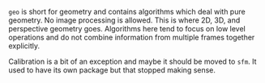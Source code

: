 `geo` is short for geometry and contains algorithms which deal with pure geometry. No image processing is allowed.
This is where 2D, 3D, and perspective geometry goes. Algorithms here tend to focus on low level operations and do
not combine information from multiple frames together explicitly.

Calibration is a bit of an exception and maybe it should be moved to `sfm`. It used to have its own package but
that stopped making sense.
